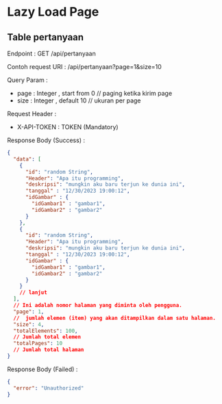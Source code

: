 # Lazy Load Page
## Table pertanyaan
Endpoint : GET /api/pertanyaan

Contoh request URI : /api/pertanyaan?page=1&size=10

Query Param :
- page : Integer , start from 0 // paging ketika kirim page
- size : Integer , default 10 // ukuran per page

Request Header :
- X-API-TOKEN : TOKEN (Mandatory)

Response Body (Success) :

```json
{
  "data": [
    {
      "id": "random String",
      "Header": "Apa itu programming",
      "deskripsi": "mungkin aku baru terjun ke dunia ini",
      "tanggal" : "12/30/2023 19:00:12",
      "idGambar" : {
        "idGambar1" : "gambar1",
        "idGambar2" : "gambar2"
      }
    },
    {
      "id": "random String",
      "Header": "Apa itu programming",
      "deskripsi": "mungkin aku baru terjun ke dunia ini",
      "tanggal" : "12/30/2023 19:00:12",
      "idGambar" : {
        "idGambar1" : "gambar1",
        "idGambar2" : "gambar2"
      }
    }
    // lanjut
  ],
  // Ini adalah nomor halaman yang diminta oleh pengguna.
  "page": 1,
  //  jumlah elemen (item) yang akan ditampilkan dalam satu halaman.
  "size": 4,
  "totalElements": 100,
  // Jumlah total elemen
  "totalPages": 10
  // Jumlah total halaman
}
```

Response Body (Failed) : 
```json
{
  "error": "Unauthorized"
}
```